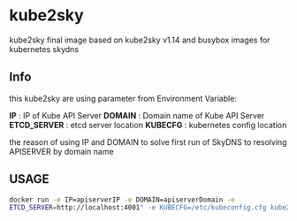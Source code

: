 # kube2sky
kube2sky final image based on kube2sky v1.14 and busybox images for kubernetes skydns


## Info
this kube2sky are using parameter from Environment Variable:

**IP** : IP of Kube API Server
**DOMAIN** : Domain name of Kube API Server
**ETCD_SERVER** : etcd server location
**KUBECFG** : kubernetes config location

the reason of using IP and DOMAIN to solve first run of SkyDNS to resolving APISERVER by domain name

## USAGE

```bash
docker run -e IP=apiserverIP -e DOMAIN=apiserverDomain -e
ETCD_SERVER=http://localhost:4001" -e KUBECFG=/etc/kubeconfig.cfg kube2sky
```
